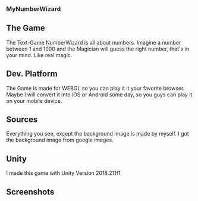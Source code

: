 ### MyNumberWizard


## The Game

The Text-Game NumberWizard is all about numbers. Imagine a number between 1 and 1000 and the Magician will guess the right number, that's in your mind. Like real magic. 

## Dev. Platform

The Game is made for WEBGL so you can play it it your favorite browser. Maybe I will convert it into iOS or Android some day, so you guys can play it on your mobile device. 

## Sources

Everything you see, except the background image is made by myself. I got the background image from google images.

## Unity

I made this game with Unity Version 2018.211f1

## Screenshots

